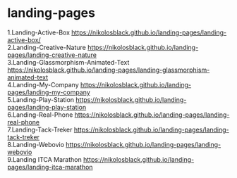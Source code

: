 # landing-pages
1.Landing-Active-Box https://nikolosblack.github.io/landing-pages/landing-active-box/ <br>
2.Landing-Creative-Nature https://nikolosblack.github.io/landing-pages/landing-creative-nature <br>
3.Landing-Glassmorphism-Animated-Text https://nikolosblack.github.io/landing-pages/landing-glassmorphism-animated-text <br>
4.Landing-My-Company https://nikolosblack.github.io/landing-pages/landing-my-company <br>
5.Landing-Play-Station https://nikolosblack.github.io/landing-pages/landing-play-station <br>
6.Landing-Real-Phone https://nikolosblack.github.io/landing-pages/landing-real-phone <br>
7.Landing-Tack-Treker https://nikolosblack.github.io/landing-pages/landing-tack-treker <br>
8.Landing-Webovio https://nikolosblack.github.io/landing-pages/landing-webovio <br>
9.Landing ITCA Marathon https://nikolosblack.github.io/landing-pages/landing-itca-marathon

